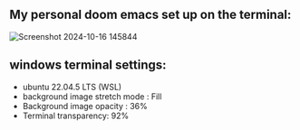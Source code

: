 ## My personal doom emacs set up on the terminal:
![Screenshot 2024-10-16 145844](https://github.com/user-attachments/assets/235f7779-097f-4e77-b88d-0ff559a734c8)

## windows terminal settings:
- ubuntu 22.04.5 LTS (WSL)
- background image stretch mode : Fill
- Background image opacity : 36%
- Terminal transparency: 92%


